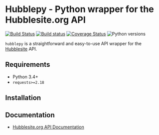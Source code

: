 # Hubblepy - Python wrapper for the Hubblesite.org API

[![Build Status](https://travis-ci.org/aschleg/hubblepy.svg?branch=master)](https://travis-ci.org/aschleg/hubblepy)
[![Build status](https://ci.appveyor.com/api/projects/status/h4arxow3ord4njd7?svg=true)](https://ci.appveyor.com/project/aschleg/hubblepy)
[![Coverage Status](https://coveralls.io/repos/github/aschleg/hubblepy/badge.svg?branch=master)](https://coveralls.io/github/aschleg/hubblepy?branch=master)
![Python versions](https://img.shields.io/badge/python-3.4%2C%203.5%2C%203.6-blue.svg)

`hubblepy` is a straightforward and easy-to-use API wrapper for the [Hubblesite](http://hubblesite.org/) API.

## Requirements

* Python 3.4+
* `requests>=2.18`

## Installation

## Documentation

* [Hubblesite.org API Documentation](http://hubblesite.org/api/documentation)